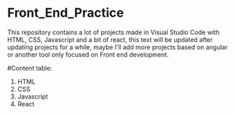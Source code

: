 # Front_End_Practice
This repository contains a lot of projects made in Visual Studio Code with HTML, CSS, Javascript and a bit of react, this text will be updated after updating projects for a while, maybe I'll add more projects based on angular or another tool only focused on Front end development.

#Content table:
1. HTML
2. CSS
3. Javascript
4. React
